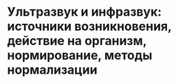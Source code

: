 # Ультразвук и инфразвук: источники возникновения, действие на орга­низм, нормирование, методы нормализации


